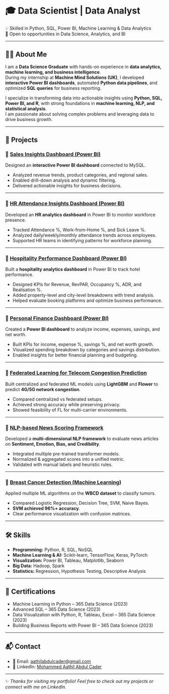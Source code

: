 # 🎓 Data Scientist | Data Analyst
💡 Skilled in Python, SQL, Power BI, Machine Learning & Data Analytics  
📍 Open to opportunities in Data Science, Analytics, and BI  

---

## 👨‍💻 About Me
I am a **Data Science Graduate** with hands-on experience in **data analytics, machine learning, and business intelligence**.  
During my internship at **Machine Mind Solutions (UK)**, I developed **interactive Power BI dashboards**, automated **Python data pipelines**, and optimized **SQL queries** for business reporting.  

I specialize in transforming data into actionable insights using **Python, SQL, Power BI, and R**, with strong foundations in **machine learning, NLP, and statistical analysis**.  
I am passionate about solving complex problems and leveraging data to drive business growth.  

---

## 📂 Projects

### 🔹 [Sales Insights Dashboard (Power BI)](https://github.com/acmaathil/sales-insights-powerbi)
Designed an **interactive Power BI dashboard** connected to MySQL.  
- Analyzed revenue trends, product categories, and regional sales.  
- Enabled drill-down analysis and dynamic filtering.  
- Delivered actionable insights for business decisions.

---

### 🔹 [HR Attendance Insights Dashboard (Power BI)](https://github.com/acmaathil/hr-attendance-insights-powerbi)
Developed an **HR analytics dashboard** in Power BI to monitor workforce presence.  
- Tracked Attendance %, Work-from-Home %, and Sick Leave %.  
- Analyzed daily/weekly/monthly attendance trends across employees.  
- Supported HR teams in identifying patterns for workforce planning.  

---

### 🔹 [Hospitality Performance Dashboard (Power BI)](https://github.com/acmaathil/hospitality-performance-dashboard-powerbi)
Built a **hospitality analytics dashboard** in Power BI to track hotel performance.  
- Designed KPIs for Revenue, RevPAR, Occupancy %, ADR, and Realisation %.  
- Added property-level and city-level breakdowns with trend analysis.  
- Helped evaluate booking platforms and optimize business performance.

---

### 🔹 [Personal Finance Dashboard (Power BI)](https://github.com/acmaathil/personal-finance-dashboard-powerbi)
Created a **Power BI dashboard** to analyze income, expenses, savings, and net worth.  
- Built KPIs for income, expense %, savings %, and net worth growth.  
- Visualized spending breakdown by categories and savings distribution.  
- Enabled insights for better financial planning and budgeting.

---

### 🔹 [Federated Learning for Telecom Congestion Prediction](https://github.com/acmaathil/federated-learning-telecom-congestion)
Built centralized and federated ML models using **LightGBM** and **Flower** to predict **4G/5G network congestion**.  
- Compared centralized vs federated setups.  
- Achieved strong accuracy while preserving privacy.  
- Showed feasibility of FL for multi-carrier environments.  

---

### 🔹 [NLP-based News Scoring Framework](https://github.com/acmaathil/nlp-news-scoring-framework)
Developed a **multi-dimensional NLP framework** to evaluate news articles on **Sentiment, Emotion, Bias, and Credibility**.  
- Integrated multiple pre-trained transformer models.  
- Normalized & aggregated scores into a unified metric.  
- Validated with manual labels and heuristic rules.  

---

### 🔹 [Breast Cancer Detection (Machine Learning)](https://github.com/acmaathil/breast-cancer-detection-ml)
Applied multiple ML algorithms on the **WBCD dataset** to classify tumors.  
- Compared Logistic Regression, Decision Tree, SVM, Naive Bayes.  
- **SVM achieved 96%+ accuracy**.  
- Clear performance visualization with confusion matrices.    

---

## 🛠 Skills
- **Programming:** Python, R, SQL, NoSQL  
- **Machine Learning & AI:** Scikit-learn, TensorFlow, Keras, PyTorch  
- **Visualization:** Power BI, Tableau, Matplotlib, Seaborn  
- **Big Data:** Hadoop, Spark  
- **Statistics:** Regression, Hypothesis Testing, Descriptive Analysis  

---

## 📜 Certifications
- Machine Learning in Python – 365 Data Science (2023)  
- Advanced SQL – 365 Data Science (2023)  
- Data Visualization with Python, R, Tableau, Excel – 365 Data Science (2023)  
- Building Business Reports with Power BI – 365 Data Science (2023)  

---

## 📬 Contact
- 📧 Email: [aathilabdulcader@gmail.com](mailto:aathilabdulcader@gmail.com)
- 🔗 LinkedIn: [Mohammed Aathil Abdul Cader](https://linkedin.com/in/mohammed-aathil-abdul-cader)

---

✨ *Thanks for visiting my portfolio! Feel free to check out my projects or connect with me on LinkedIn.*  
